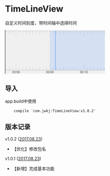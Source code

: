 # TimeLineView

自定义时间刻度，带时间轴中选择时间

![](https://github.com/huangdali/TimeLineView/blob/master/image.png)

## 导入
app.build中使用

```
    compile 'com.jwkj:TimeLineView:v1.0.2'
```

## 版本记录

v1.0.2 ([2017.08.23]())

- 【优化】修改包名

v1.0.1 ([2017.08.23]())

- 【新增】完成基本功能
